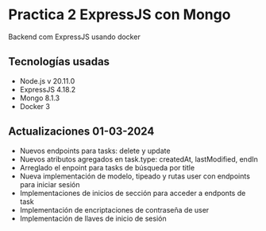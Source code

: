 # Practica 2 ExpressJS con Mongo
Backend com ExpressJS usando docker

## Tecnologías usadas
* Node.js v 20.11.0
* ExpressJS 4.18.2
* Mongo 8.1.3
* Docker 3

## Actualizaciones 01-03-2024
* Nuevos endpoints para tasks: delete y update
* Nuevos atributos agregados en task.type: createdAt, lastModified, endIn
* Arreglado el enpoint para tasks de búsqueda por title
* Nueva implementación de modelo, tipeado y rutas user con endpoints para iniciar sesión 
* Implementaciones de inicios de sección para acceder a endponts de task
* Implementación de encriptaciones de contraseña de user
* Implementación de llaves de inicio de sesión
